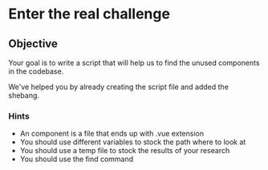 # Enter the real challenge

## Objective

Your goal is to write a script that will help us to find the unused components in the codebase.

We've helped you by already creating the script file and added the shebang.


### Hints

- An component is a file that ends up with .vue extension
- You should use different variables to stock the path where to look at
- You should use a temp file to stock the results of your research
- You should use the find command


